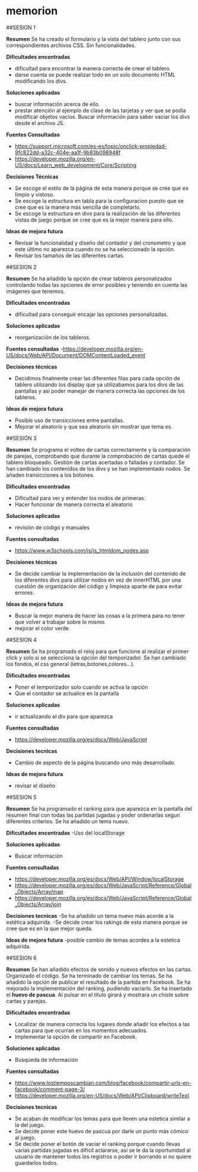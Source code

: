 # memorion

##SESION 1

**Resumen**
Se ha creado el formulario y la vista del tablero junto con sus correspondientes archivos CSS. Sin funcionalidades.

**Dificultades encontradas**
- dificultad para encontrar la manera correcta de crear el tablero.
- darse cuenta se puede realizar todo en un solo documento HTML modificando los divs.

**Soluciones aplicadas**
- buscar información acerca de ello.
- prestar atención al ejemplo de clase de las tarjetas y ver que se podia modificar objetos vacios. Buscar información para saber vaciar los divs desde el archivo JS.

**Fuentes Consultadas**
- https://support.microsoft.com/es-es/topic/onclick-propiedad-9fc822dd-a32c-404e-aa1f-9b83b098948f
- https://developer.mozilla.org/en-US/docs/Learn_web_development/Core/Scripting

**Decisiones Técnicas**
- Se escoge el estilo de la página de esta manera porque se cree que es limpio y vistoso.
- Se escoge la estructura en tabla para la configuracion puesto que se cree que es la manera más sencilla de completarlo.
- Se escoge la estructura en divs para la realización de las diferentes vistas de juego porque se cree que es la mejor manera para ello.

**Ideas de mejora futura**
- Revisar la funcionalidad y diseño del contador y del cronometro y que este último no aparezca cuando no se ha seleccionado la opción.
- Revisar los tamaños de las diferentes cartas.



##SESION 2

**Resumen**
Se ha añadido la opción de crear tableros personalizados controlando todas las opciones de error posibles y teniendo en cuenta las imágenes que tenemos.

**Dificultades encontradas**
- dificultad para conseguir encajar las opciones personalizadas.

**Soluciones aplicadas**
- reorganización de los tableros.

**Fuentes consultadas**
-https://developer.mozilla.org/en-US/docs/Web/API/Document/DOMContentLoaded_event

**Decisiones técnicas**
- Decidimos finalmente crear las diferentes filas para cada opción de tablero utilizando los display que ya utilizabamos para los divs de las pantallas y asi poder manejar de manera correcta las opciones de los tableros.

**Ideas de mejora futura**
- Posible uso de transicciones entre pantallas.
- Mejorar el aleatorio y que sea aleatorio sin mostrar que tema es.



##SESIÓN 3

**Resumen**
Se programa el volteo de cartas correctamente y la comparación de parejas, comprobando que durante la comprobación de cartas quede el tablero bloqueado. Gestión de cartas acertadas o falladas y contador. Se han cambiado los contenidos de los divs y se han implementado nodos. Se añaden transicciones a los botones.

**Dificultades encontradas**
- Dificultad para ver y entender los nodos de primeras.
- Hacer funcionar de manera correcta el aleatorio

**Soluciones aplicadas**
- revisión de código y manuales

**Fuentes consultadas**
- https://www.w3schools.com/js/js_htmldom_nodes.asp

**Decisiones técnicas**
- Se decide cambiar la implementación de la inclusión del contenido de los diferentes divs para utilizar nodos en vez de innerHTML por una cuestión de organización del código y limpieza aparte de para evitar errores.

**Ideas de mejora futura**
- Buscar la mejor manera de hacer las cosas a la primera para no tener que volver a trabajar sobre lo mismo.
- mejorar el color verde



##SESION 4

**Resumen**
Se ha programado el reloj para que funcione al realizar el primer click y solo si se selecciona la opción del temporizador. Se han cambiado los fondos, el css general (letras,botones,colores...). 

**Dificultades encontradas**
- Poner el temporizador solo cuando se activa la opción
- Que el contador se actualice en la pantalla

**Soluciones aplicadas**
- ir actualizando el div para que aparezca

**Fuentes consultadas**
- https://developer.mozilla.org/es/docs/Web/JavaScript

**Decisiones tecnicas**
- Cambio de aspecto de la página buscando uno más desarrollado.

**Ideas de mejora futura**
- revisar el diseño




##SESION 5

**Resumen**
Se ha programado el ranking para que aparezca en la pantalla del resumen final con todas las partidas jugadas y poder ordenarlas segun diferentes criterios. Se ha añadido un tema nuevo.

**Dificultades encontradas**
-Uso del localStorage

**Soluciones aplicadas**
- Buscar información

**Fuentes consultadas**
- https://developer.mozilla.org/es/docs/Web/API/Window/localStorage
- https://developer.mozilla.org/es/docs/Web/JavaScript/Reference/Global_Objects/Array/map
- https://developer.mozilla.org/es/docs/Web/JavaScript/Reference/Global_Objects/Array/join

**Decisiones tecnicas**
-Se ha añadido un tema nuevo más acorde a la estética adquirida.
-Se decide crear los rakings de esta manera porque se cree que es en la que mejor queda.

**Ideas de mejora futura**
-posible cambio de temas acordes a la estetica adquirida.



##SESION 6

**Resumen**
Se han añadido efectos de sonido y nuevos efectos en las cartas. Organizado el código. Se ha terminado de cambiar los temas. Se ha añadido la opción de publicar el resultado de la partida en Facebook. Se ha mejorado la implementación del ranking, pudiendo vaciarlo. Se ha insertado el **huevo de pascua**. Al pulsar en el titulo girará y mostrara un chiste sobre cartas y parejas.

**Dificultades encontradas**
- Localizar de manera correcta los lugares donde añadir los efectos a las cartas para que ocurran en los momentos adecuados.
- Implementar la opción de compartir en Facebook.

**Soluciones aplicadas**
- Busqueda de información

**Fuentes consultadas**
- https://www.lostiemposcambian.com/blog/facebook/compartir-urls-en-facebook/comment-page-3/
- https://developer.mozilla.org/en-US/docs/Web/API/Clipboard/writeText

**Decisiones tecnicas**
- Se acaban de modificar los temas para que lleven una estetica similar a la del juego.
- Se decide poner este huevo de pascua por darle un punto más cómico al juego.
- Se decide poner el botón de vaciar el ranking porque cuando llevas varias partidas jugadas es dificil aclararse, asi se le da la oportunidad al usuario de mantener todos los registros o poder ir borrando si no quiere guardarlos todos.
